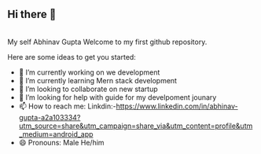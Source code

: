 ## Hi there 👋
<br>
My self Abhinav Gupta Welcome to my first github repository.

<!-- **Abhinav-0709/Abhinav-0709** is a ✨ _special_ ✨ repository because its `README.md` (this file) appears on your GitHub profile. -->

Here are some ideas to get you started:

- 🔭 I’m currently working on we development 
- 🌱 I’m currently learning Mern stack development
- 👯 I’m looking to collaborate on new startup 
- 🤔 I’m looking for help with guide for my develpoment jounary
- 📫 How to reach me: Linkdin:-https://www.linkedin.com/in/abhinav-gupta-a2a103334?utm_source=share&utm_campaign=share_via&utm_content=profile&utm_medium=android_app
- 😄 Pronouns: Male He/him

